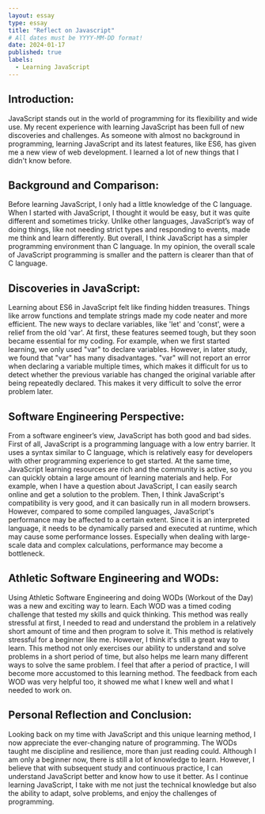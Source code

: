 ```yaml
---
layout: essay
type: essay
title: "Reflect on Javascript"
# All dates must be YYYY-MM-DD format!
date: 2024-01-17
published: true
labels:
  - Learning JavaScript
---
```


## Introduction:
JavaScript stands out in the world of programming for its flexibility and wide use. My recent experience with learning JavaScript has been full of new discoveries and challenges. As someone with almost no background in programming, learning JavaScript and its latest features, like ES6, has given me a new view of web development. I learned a lot of new things that I didn't know before.

## Background and Comparison:
Before learning JavaScript, I only had a little knowledge of the C language. When I started with JavaScript, I thought it would be easy, but it was quite different and sometimes tricky. Unlike other languages, JavaScript’s way of doing things, like not needing strict types and responding to events, made me think and learn differently. But overall, I think JavaScript has a simpler programming environment than C language. In my opinion, the overall scale of JavaScript programming is smaller and the pattern is clearer than that of C language.

## Discoveries in JavaScript:
Learning about ES6 in JavaScript felt like finding hidden treasures. Things like arrow functions and template strings made my code neater and more efficient. The new ways to declare variables, like 'let' and 'const', were a relief from the old 'var'. At first, these features seemed tough, but they soon became essential for my coding. For example, when we first started learning, we only used "var" to declare variables. However, in later study, we found that "var" has many disadvantages. "var" will not report an error when declaring a variable multiple times, which makes it difficult for us to detect whether the previous variable has changed the original variable after being repeatedly declared. This makes it very difficult to solve the error problem later.

## Software Engineering Perspective:
From a software engineer’s view, JavaScript has both good and bad sides. First of all, JavaScript is a programming language with a low entry barrier. It uses a syntax similar to C language, which is relatively easy for developers with other programming experience to get started. At the same time, JavaScript learning resources are rich and the community is active, so you can quickly obtain a large amount of learning materials and help. For example, when I have a question about JavaScript, I can easily search online and get a solution to the problem. Then, I think JavaScript's compatibility is very good, and it can basically run in all modern browsers. However, compared to some compiled languages, JavaScript's performance may be affected to a certain extent. Since it is an interpreted language, it needs to be dynamically parsed and executed at runtime, which may cause some performance losses. Especially when dealing with large-scale data and complex calculations, performance may become a bottleneck.

## Athletic Software Engineering and WODs:
Using Athletic Software Engineering and doing WODs (Workout of the Day) was a new and exciting way to learn. Each WOD was a timed coding challenge that tested my skills and quick thinking. This method was really stressful at first, I needed to read and understand the problem in a relatively short amount of time and then program to solve it. This method is relatively stressful for a beginner like me. However, I think it's still a great way to learn. This method not only exercises our ability to understand and solve problems in a short period of time, but also helps me learn many different ways to solve the same problem. I feel that after a period of practice, I will become more accustomed to this learning method. The feedback from each WOD was very helpful too, it showed me what I knew well and what I needed to work on.

## Personal Reflection and Conclusion:
Looking back on my time with JavaScript and this unique learning method, I now appreciate the ever-changing nature of programming. The WODs taught me discipline and resilience, more than just reading could. Although I am only a beginner now, there is still a lot of knowledge to learn. However, I believe that with subsequent study and continuous practice, I can understand JavaScript better and know how to use it better. As I continue learning JavaScript, I take with me not just the technical knowledge but also the ability to adapt, solve problems, and enjoy the challenges of programming.

